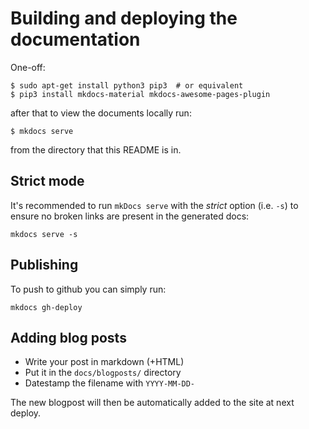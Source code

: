 # Building and deploying the documentation

One-off:

```
$ sudo apt-get install python3 pip3  # or equivalent
$ pip3 install mkdocs-material mkdocs-awesome-pages-plugin
```

after that to view the documents locally run:

```
$ mkdocs serve
```

from the directory that this README is in.

## Strict mode

It's recommended to run `mkDocs serve` with the _strict_ option (i.e. `-s`) to ensure no broken links are
present in the generated docs:

```
mkdocs serve -s
```

## Publishing

To push to github you can simply run:

```
mkdocs gh-deploy
```

## Adding blog posts

* Write your post in markdown (+HTML)
* Put it in the `docs/blogposts/` directory
* Datestamp the filename with `YYYY-MM-DD-`

The new blogpost will then be automatically added to the site at next deploy.
